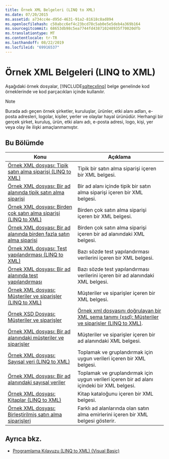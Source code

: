 ```yaml
---
title: Örnek XML Belgeleri (LINQ to XML)
ms.date: 07/20/2015
ms.assetid: a734cc4e-d95d-4631-91a2-81618c8ad894
ms.openlocfilehash: c50abcc6ef4c23bcd78c5ab0e5e5deb4a369b164
ms.sourcegitcommit: 68653db98c5ea7744fd438710248935f70020dfb
ms.translationtype: MT
ms.contentlocale: tr-TR
ms.lasthandoff: 08/22/2019
ms.locfileid: "69916537"
---
```

# <a name="sample-xml-documents-linq-to-xml"></a>Örnek XML Belgeleri (LINQ to XML)
Aşağıdaki örnek dosyalar, [!INCLUDE[sqltecxlinq](~/includes/sqltecxlinq-md.md)] belge genelinde kod örneklerinde ve kod parçacıkları içinde kullanılır.  
  
> [!NOTE]
> Burada adı geçen örnek şirketler, kuruluşlar, ürünler, etki alanı adları, e-posta adresleri, logolar, kişiler, yerler ve olaylar hayal ürünüdür. Herhangi bir gerçek şirket, kuruluş, ürün, etki alanı adı, e-posta adresi, logo, kişi, yer veya olay ile ilişki amaçlanmamıştır.  
  
## <a name="in-this-section"></a>Bu Bölümde  
  
|Konu|Açıklama|  
|-----------|-----------------|  
|[Örnek XML dosyası: Tipik satın alma siparişi (LINQ to XML)](../../../../visual-basic/programming-guide/concepts/linq/sample-xml-file-typical-purchase-order-linq-to-xml.md)|Tipik bir satın alma siparişi içeren bir XML belgesi.|  
|[Örnek XML dosyası: Bir ad alanında tipik satın alma siparişi](../../../../visual-basic/programming-guide/concepts/linq/sample-xml-file-typical-purchase-order-in-a-namespace.md)|Bir ad alanı içinde tipik bir satın alma siparişi içeren bir XML belgesi.|  
|[Örnek XML dosyası: Birden çok satın alma siparişi (LINQ to XML)](../../../../visual-basic/programming-guide/concepts/linq/sample-xml-file-multiple-purchase-orders-linq-to-xml.md)|Birden çok satın alma siparişi içeren bir XML belgesi.|  
|[Örnek XML dosyası: Bir ad alanında birden fazla satın alma siparişi](../../../../visual-basic/programming-guide/concepts/linq/sample-xml-file-multiple-purchase-orders-in-a-namespace.md)|Birden çok satın alma siparişi içeren bir ad alanındaki XML belgesi.|  
|[Örnek XML dosyası: Test yapılandırması (LINQ to XML)](../../../../visual-basic/programming-guide/concepts/linq/sample-xml-file-test-configuration-linq-to-xml.md)|Bazı sözde test yapılandırması verilerini içeren bir XML belgesi.|  
|[Örnek XML dosyası: Bir ad alanında test yapılandırması](../../../../visual-basic/programming-guide/concepts/linq/sample-xml-file-test-configuration-in-a-namespace.md)|Bazı sözde test yapılandırması verilerini içeren bir ad alanındaki XML belgesi.|  
|[Örnek XML dosyası: Müşteriler ve siparişler (LINQ to XML)](../../../../visual-basic/programming-guide/concepts/linq/sample-xml-file-customers-and-orders-linq-to-xml.md)|Müşteriler ve siparişler içeren bir XML belgesi.|  
|[Örnek XSD Dosyası: Müşteriler ve siparişler](../../../../visual-basic/programming-guide/concepts/linq/sample-xsd-file-customers-and-orders.md)|[Örnek xml dosyasını doğrulayan bir XML şema tanımı (xsd): Müşteriler ve siparişler (LINQ to XML)](../../../../visual-basic/programming-guide/concepts/linq/sample-xml-file-customers-and-orders-linq-to-xml.md).|  
|[Örnek XML dosyası: Bir ad alanındaki müşteriler ve siparişler](../../../../visual-basic/programming-guide/concepts/linq/sample-xml-file-customers-and-orders-in-a-namespace.md)|Müşteriler ve siparişler içeren bir ad alanındaki XML belgesi.|  
|[Örnek XML dosyası: Sayısal veri (LINQ to XML)](../../../../visual-basic/programming-guide/concepts/linq/sample-xml-file-numerical-data-linq-to-xml.md)|Toplamak ve gruplandırmak için uygun verileri içeren bir XML belgesi.|  
|[Örnek XML dosyası: Bir ad alanındaki sayısal veriler](../../../../visual-basic/programming-guide/concepts/linq/sample-xml-file-numerical-data-in-a-namespace.md)|Toplamak ve gruplandırmak için uygun verileri içeren bir ad alanı içindeki bir XML belgesi.|  
|[Örnek XML dosyası: Kitaplar (LINQ to XML)](../../../../visual-basic/programming-guide/concepts/linq/sample-xml-file-books-linq-to-xml.md)|Kitap kataloğunu içeren bir XML belgesi.|  
|[Örnek XML dosyası: Birleştirilmiş satın alma siparişleri](../../../../visual-basic/programming-guide/concepts/linq/sample-xml-file-consolidated-purchase-orders.md)|Farklı ad alanlarında olan satın alma emirlerini içeren bir XML belgesi gösterir.|  
  
## <a name="see-also"></a>Ayrıca bkz.

- [Programlama Kılavuzu (LINQ to XML) (Visual Basic)](../../../../visual-basic/programming-guide/concepts/linq/programming-guide-linq-to-xml.md)
